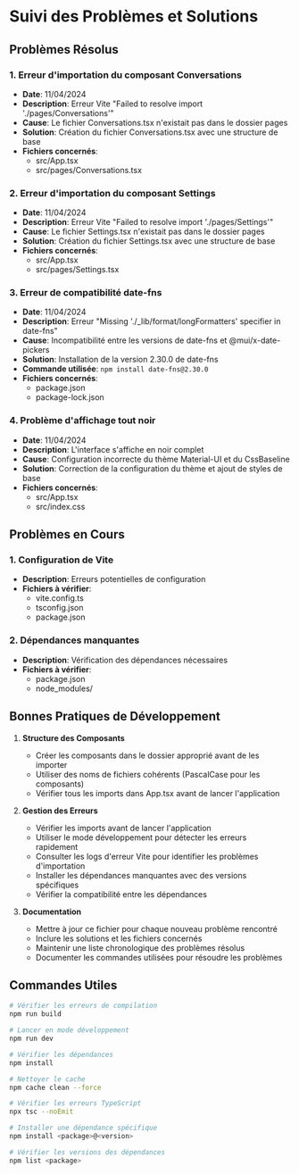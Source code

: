 # Suivi des Problèmes et Solutions

## Problèmes Résolus

### 1. Erreur d'importation du composant Conversations
- **Date**: 11/04/2024
- **Description**: Erreur Vite "Failed to resolve import './pages/Conversations'"
- **Cause**: Le fichier Conversations.tsx n'existait pas dans le dossier pages
- **Solution**: Création du fichier Conversations.tsx avec une structure de base
- **Fichiers concernés**: 
  - src/App.tsx
  - src/pages/Conversations.tsx

### 2. Erreur d'importation du composant Settings
- **Date**: 11/04/2024
- **Description**: Erreur Vite "Failed to resolve import './pages/Settings'"
- **Cause**: Le fichier Settings.tsx n'existait pas dans le dossier pages
- **Solution**: Création du fichier Settings.tsx avec une structure de base
- **Fichiers concernés**: 
  - src/App.tsx
  - src/pages/Settings.tsx

### 3. Erreur de compatibilité date-fns
- **Date**: 11/04/2024
- **Description**: Erreur "Missing './_lib/format/longFormatters' specifier in date-fns"
- **Cause**: Incompatibilité entre les versions de date-fns et @mui/x-date-pickers
- **Solution**: Installation de la version 2.30.0 de date-fns
- **Commande utilisée**: `npm install date-fns@2.30.0`
- **Fichiers concernés**: 
  - package.json
  - package-lock.json

### 4. Problème d'affichage tout noir
- **Date**: 11/04/2024
- **Description**: L'interface s'affiche en noir complet
- **Cause**: Configuration incorrecte du thème Material-UI et du CssBaseline
- **Solution**: Correction de la configuration du thème et ajout de styles de base
- **Fichiers concernés**: 
  - src/App.tsx
  - src/index.css

## Problèmes en Cours

### 1. Configuration de Vite
- **Description**: Erreurs potentielles de configuration
- **Fichiers à vérifier**:
  - vite.config.ts
  - tsconfig.json
  - package.json

### 2. Dépendances manquantes
- **Description**: Vérification des dépendances nécessaires
- **Fichiers à vérifier**:
  - package.json
  - node_modules/

## Bonnes Pratiques de Développement

1. **Structure des Composants**
   - Créer les composants dans le dossier approprié avant de les importer
   - Utiliser des noms de fichiers cohérents (PascalCase pour les composants)
   - Vérifier tous les imports dans App.tsx avant de lancer l'application

2. **Gestion des Erreurs**
   - Vérifier les imports avant de lancer l'application
   - Utiliser le mode développement pour détecter les erreurs rapidement
   - Consulter les logs d'erreur Vite pour identifier les problèmes d'importation
   - Installer les dépendances manquantes avec des versions spécifiques
   - Vérifier la compatibilité entre les dépendances

3. **Documentation**
   - Mettre à jour ce fichier pour chaque nouveau problème rencontré
   - Inclure les solutions et les fichiers concernés
   - Maintenir une liste chronologique des problèmes résolus
   - Documenter les commandes utilisées pour résoudre les problèmes

## Commandes Utiles

```bash
# Vérifier les erreurs de compilation
npm run build

# Lancer en mode développement
npm run dev

# Vérifier les dépendances
npm install

# Nettoyer le cache
npm cache clean --force

# Vérifier les erreurs TypeScript
npx tsc --noEmit

# Installer une dépendance spécifique
npm install <package>@<version>

# Vérifier les versions des dépendances
npm list <package>
``` 